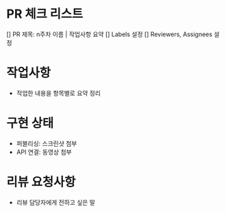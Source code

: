 # PR 체크 리스트
[] PR 제목: n주차 이름 | 작업사항 요약
[] Labels 설정
[] Reviewers, Assignees 설정

# 작업사항
- 작업한 내용을 항목별로 요약 정리

# 구현 상태
- 퍼블리싱: 스크린샷 첨부
- API 연결: 동영상 첨부

# 리뷰 요청사항
- 리뷰 담당자에게 전하고 싶은 말
